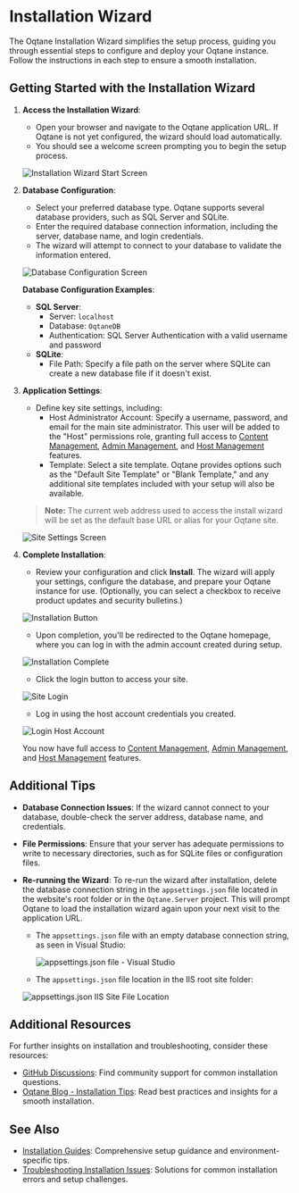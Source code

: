 # Installation Wizard

The Oqtane Installation Wizard simplifies the setup process, guiding you through essential steps to configure and deploy your Oqtane instance. Follow the instructions in each step to ensure a smooth installation.

## Getting Started with the Installation Wizard

1. **Access the Installation Wizard**: 
   - Open your browser and navigate to the Oqtane application URL. If Oqtane is not yet configured, the wizard should load automatically.
   - You should see a welcome screen prompting you to begin the setup process.

   ![Installation Wizard Start Screen](./assets/installation-wizard.png)

2. **Database Configuration**: 
   - Select your preferred database type. Oqtane supports several database providers, such as SQL Server and SQLite.
   - Enter the required database connection information, including the server, database name, and login credentials.
   - The wizard will attempt to connect to your database to validate the information entered.

   ![Database Configuration Screen](./assets/installation-wizard-database-configuration.png)

   **Database Configuration Examples**:
   - **SQL Server**: 
     - Server: `localhost`
     - Database: `OqtaneDB`
     - Authentication: SQL Server Authentication with a valid username and password
   - **SQLite**: 
     - File Path: Specify a file path on the server where SQLite can create a new database file if it doesn't exist.

3. **Application Settings**:
   - Define key site settings, including:
     - Host Administrator Account: Specify a username, password, and email for the main site administrator. This user will be added to the "Host" permissions role, granting full access to [Content Management](../content/index.md), [Admin Management](../site/index.md), and [Host Management](../system/index.md) features.
     - Template: Select a site template. Oqtane provides options such as the "Default Site Template" or "Blank Template," and any additional site templates included with your setup will also be available.

    > **Note:** The current web address used to access the install wizard will be set as the default base URL or alias for your Oqtane site.

   ![Site Settings Screen](./assets/installation-wizard-application-administration.png)

4. **Complete Installation**:
   - Review your configuration and click **Install**. The wizard will apply your settings, configure the database, and prepare your Oqtane instance for use. (Optionally, you can select a checkbox to receive product updates and security bulletins.)

    ![Installation Button](./assets/installation-wizard-install-button.png)

   - Upon completion, you'll be redirected to the Oqtane homepage, where you can log in with the admin account created during setup.

   ![Installation Complete](./assets/installation-wizard-install-spinner.png)
   
   - Click the login button to access your site.

   ![Site Login](./assets/login-button.png)

   - Log in using the host account credentials you created.

    ![Login Host Account](./assets/installation-wizard-install-spinner.png)

    You now have full access to [Content Management](../content/index.md), [Admin Management](../site/index.md), and [Host Management](../system/index.md) features.

## Additional Tips

- **Database Connection Issues**: If the wizard cannot connect to your database, double-check the server address, database name, and credentials.
- **File Permissions**: Ensure that your server has adequate permissions to write to necessary directories, such as for SQLite files or configuration files.
- **Re-running the Wizard**: To re-run the wizard after installation, delete the database connection string in the `appsettings.json` file located in the website's root folder or in the `Oqtane.Server` project. This will prompt Oqtane to load the installation wizard again upon your next visit to the application URL.

   - The `appsettings.json` file with an empty database connection string, as seen in Visual Studio:

      ![appsettings.json file - Visual Studio](./assets/database-configuration-empty.png)

   - The `appsettings.json` file location in the IIS root site folder:

    ![appsettings.json IIS Site File Location](./assets/appsettings-iis-location.png)


## Additional Resources

For further insights on installation and troubleshooting, consider these resources:

- [GitHub Discussions](https://github.com/oqtane/oqtane.framework/discussions): Find community support for common installation questions.
- [Oqtane Blog - Installation Tips](https://www.oqtane.org/blog): Read best practices and insights for a smooth installation.

## See Also

- [Installation Guides](../../guides/installation/index.md): Comprehensive setup guidance and environment-specific tips.
- [Troubleshooting Installation Issues](troubleshooting.md): Solutions for common installation errors and setup challenges.
